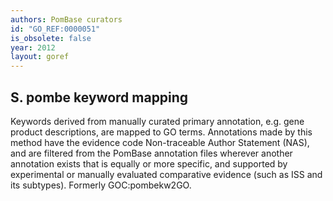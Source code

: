 ```yaml
---
authors: PomBase curators
id: "GO_REF:0000051"
is_obsolete: false
year: 2012
layout: goref
---
```


## S. pombe keyword mapping

Keywords derived from manually curated primary annotation, e.g. gene product descriptions, are mapped to GO terms. Annotations made by this method have the evidence code Non-traceable Author Statement (NAS), and are filtered from the PomBase annotation files wherever another annotation exists that is equally or more specific, and supported by experimental or manually evaluated comparative evidence (such as ISS and its subtypes). Formerly GOC:pombekw2GO.

